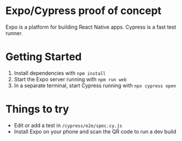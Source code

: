 # Expo/Cypress proof of concept

Expo is a platform for building React Native apps.
Cypress is a fast test runner.

#  Getting Started
1. Install dependencies with `npm install`
2. Start the Expo server running with `npm run web`
3. In a separate terminal, start Cypress running with `npx cypress open`

# Things to try
- Edit or add a test in `/cypress/e2e/spec.cy.js`
- Install Expo on your phone and scan the QR code to run a dev build
